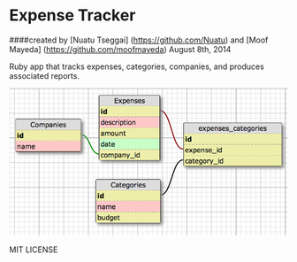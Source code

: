 Expense Tracker
==================

####created by [Nuatu Tseggai] (https://github.com/Nuatu) and [Moof Mayeda] (https://github.com/moofmayeda) August 8th, 2014

Ruby app that tracks expenses, categories, companies, and produces associated reports.

![Alt text](https://github.com/Nuatu/expense_tracker_psql/blob/master/db_schema.png)

MIT LICENSE

